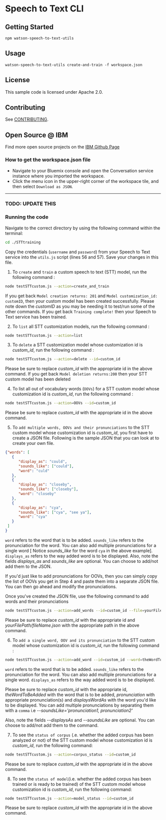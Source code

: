 # Speech to Text CLI


## Getting Started

```
npm watson-speech-to-text-utils
```

## Usage

```
watson-speech-to-text-utils create-and-train -f workspace.json
```

## License

This sample code is licensed under Apache 2.0.

## Contributing

See [CONTRIBUTING](.github/CONTRIBUTING.md).

## Open Source @ IBM
Find more open source projects on the [IBM Github Page](http://ibm.github.io/)


### How to get the workspace.json file
  - Navigate to your Bluemix console and open the Conversation service instance where you imported the workspace.
  - Click the menu icon in the upper-right corner of the workspace tile, and then select `Download as JSON`.

---

### TODO: UPDATE THIS

### Running the code
Navigate to the correct directory by using the following command within the terminal:

  ```bash
  cd ./STTtraining
  ```
Copy the credentials (`username` and `password`) from your Speech to Text service into the `utils.js` script (lines 56 and 57). Save your changes in this file.

1. To `create` and `train` a custom speech to text (STT) model, run the following command :

  ```bash
  node testSTTcustom.js --action=create_and_train
  ```
If you get back `Model creation returns: 201` and `Model customization_id:  customID`, then your custom model has been created successfully. Please note down the *customID* as you may be needing it to test/run some of the other commands.
If you get back `Training complete!` then your Speech to Text service has been trained.

2. To `list` all STT customization models, run the following command :

  ```bash
  node testSTTcustom.js --action=list
  ```
3. To `delete` a STT customization model whose customization id is *custom_id*, run the following command :

  ```bash
  node testSTTcustom.js --action=delete --id=custom_id
  ```
Please be sure to replace *custom_id* with the appropriate id in the above command.
If you get back `Model deletion returns:200` then your STT custom model has been deleted

4. To list all out of vocabulary words (`OOVs`) for a STT custom model whose customization id is *custom_id*, run the following command :

  ```bash
  node testSTTcustom.js --action=OOVs --id=custom_id
  ```
Please be sure to replace *custom_id* with the appropriate id in the above command.

5. To `add multiple words, OOVs and their pronunciations` to the STT custom model whose customization id is *custom_id*, you first have to create a JSON file. Following is the sample JSON that you can look at to create your own file.

  ```json
  {"words": [
     {
        "display_as": "could",
        "sounds_like": ["could"],
        "word": "culd"
     },
     {
        "display_as": "closeby",
        "sounds_like": ["closeby"],
        "word": "closeby"
     },
     {
        "display_as": "cya",
        "sounds_like": ["cya", "see ya"],
        "word": "cya"
     }
   ]
 }
 ```
`word` refers to the word that is to be added. `sounds_like` refers to the pronunciation for the word. You can also add multiple pronunciations for a single word [ Notice *sounds_like* for the word `cya` in the above example]. `displays_as` refers to the way added word is to be displayed. Also, note the fields *displays_as* and *sounds_like* are optional. You can choose to add/not add them to the JSON.

 If you'd just like to add pronunciations for OOVs, then you can simply copy the list of OOVs you get in Step 4 and paste them into a separate JSON file. You can then go ahead and modify the pronunciations.

 Once you've created the JSON file, use the following command to add words and their pronunciations

 ```bash
 node testSTTcustom.js --action=add_words --id=custom_id --file=yourFilePath/fileName.json
 ```
Please be sure to replace *custom_id* with the appropriate id and *yourFilePath/fileName.json* with the appropriate path in the above command.

6. To `add a single word, OOV and its pronunciation` to the STT custom model whose customization id is *custom_id*, run the following command :

 ```bash
 node testSTTcustom.js --action=add_word --id=custom_id --word=theWordToBeAdded --soundsLike='pronunciation' --displays_as=displayWordAs
 ```
`word` refers to the word that is to be added. `sounds_like` refers to the pronunciation for the word. You can also add multiple pronunciations for a single word. `displays_as` refers to the way added word is to be displayed.

 Please be sure to replace *custom_id* with the appropriate id, *theWordToBeAdded* with the word that is to be added, *pronunciation* with appropriate pronunciation(s) and *displaysWordAs* with the word you'd like to be displayed.
You can add multiple pronunciations by separating them with a `comma` i.e *--soundsLike='pronunciation1, pronunciation2'*

 Also, note the fields *--displaysAs* and *--soundsLike* are optional. You can choose to add/not add them to the command.

7. To see the `status of corpus` (.e. whether the added corpus has been analyzed or not) of the STT custom model whose customization id is *custom_id*, run the following command:

 ```bash
 node testSTTcustom.js --action=corpus_status --id=custom_id
 ```
Please be sure to replace *custom_id* with the appropriate id in the above command.

8. To see the `status of model`(i.e. whether the added corpus has been trained or is ready to be trained) of the STT custom model whose customization id is *custom_id*, run the following command:

 ```bash
 node testSTTcustom.js --action=model_status --id=custom_id
 ```
Please be sure to replace *custom_id* with the appropriate id in the above command.
